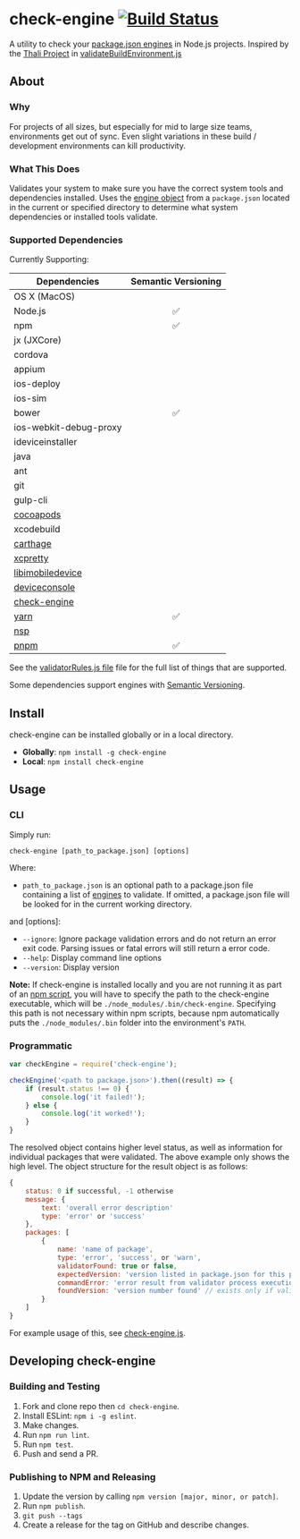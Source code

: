 # check-engine  [![Build Status](https://travis-ci.org/mohlsen/check-engine.svg?branch=master)](https://travis-ci.org/mohlsen/check-engine)
A utility to check your [package.json engines](https://docs.npmjs.com/files/package.json#engines) in Node.js projects. Inspired by the [Thali Project][thali] in [validateBuildEnvironment.js][thalicode]

## About

### Why
For projects of all sizes, but especially for mid to large size teams, environments get out of sync.  Even slight variations in these build / development environments can kill productivity.  

### What This Does
Validates your system to make sure you have the correct system tools and dependencies installed.  Uses the [engine  object][engines] from a `package.json` located in the current or specified directory to determine what system dependencies
or installed tools validate.

### Supported Dependencies
Currently Supporting:

| Dependencies                   | Semantic Versioning |
|--------------------------------|:-------------------:|
| OS X (MacOS)                   |                     |
| Node.js                        | :white_check_mark:  |
| npm                            | :white_check_mark:  |
| jx (JXCore)                    |                     |
| cordova                        |                     |
| appium                         |                     |
| ios-deploy                     |                     |
| ios-sim                        |                     |
| bower                          | :white_check_mark:  |
| ios-webkit-debug-proxy         |                     |
| ideviceinstaller               |                     |
| java                           |                     |
| ant                            |                     |
| git                            |                     |
| gulp-cli                       |                     |
| [cocoapods][cocoapods]         |                     |
| xcodebuild                     |                     |
| [carthage][carthage]           |                     |
| [xcpretty][xcpretty]           |                     |
| [libimobiledevice][libimobiledevice] |                     |
| [deviceconsole][deviceconsole] |                     |
| [check-engine][check-engine]   |                     |
| [yarn][yarn]                   | :white_check_mark:  |
| [nsp][nsp]                     |                     |
| [pnpm](https://pnpm.io/)       | :white_check_mark:  |

See the [validatorRules.js file][validator] file for the full list of things that are supported.

Some dependencies support engines with [Semantic Versioning](https://semver.org/).

## Install
check-engine can be installed globally or in a local directory.

- **Globally**: `npm install -g check-engine`
- **Local**: `npm install check-engine`

## Usage

### CLI

Simply run:

`check-engine [path_to_package.json] [options]`

Where:

- `path_to_package.json` is an optional path to a package.json
  file containing a list of [engines](https://docs.npmjs.com/files/package.json#engines)
  to validate.  If omitted, a package.json file will be looked
  for in the current working directory.

and [options]:

- `--ignore`: Ignore package validation errors and do not return an error exit code. Parsing issues or 
  fatal errors will still return a error code.
- `--help`: Display command line options
- `--version`: Display version

**Note:** If check-engine is installed locally and you are not running it
as part of an [npm script](https://docs.npmjs.com/misc/scripts), you will
have to specify the path to the check-engine executable, which will be
`./node_modules/.bin/check-engine`.  Specifying this path is not necessary
within npm scripts, because npm automatically puts the `./node_modules/.bin`
folder into the environment's `PATH`.


### Programmatic
```javascript
var checkEngine = require('check-engine');

checkEngine('<path to package.json>').then((result) => {
    if (result.status !== 0) {
        console.log('it failed!');
    } else {
        console.log('it worked!');
    }
}

```

The resolved object contains higher level status, as well as information for individual packages that were validated.  The above example only shows the high level. The object structure for the result object is as follows:

```javascript
{
    status: 0 if successful, -1 otherwise
    message: {
        text: 'overall error description'
        type: 'error' or 'success'
    },
    packages: [
        {
            name: 'name of package',
            type: 'error', 'success', or 'warn',
            validatorFound: true or false,
            expectedVersion: 'version listed in package.json for this package', // exists only if validatorFound is true
            commandError: 'error result from validator process execution', // exists only if error occurred
            foundVersion: 'version number found' // exists only if validatorFound is true and there was no commandError error
        }
    ]
}
```

For example usage of this, see [check-engine.js][check-engine-packages].

## Developing check-engine

### Building and Testing
1. Fork and clone repo then `cd check-engine`.
2. Install ESLint: `npm i -g eslint`.
3. Make changes.
4. Run `npm run lint`.
5. Run `npm test`.
6. Push and send a PR.

### Publishing to NPM and Releasing
1. Update the version by calling `npm version [major, minor, or patch]`.
2. Run `npm publish`.
3. `git push --tags`
4. Create a release for the tag on GitHub and describe changes.


[thali]: http://thaliproject.org/
[thalicode]: https://github.com/thaliproject/Thali_CordovaPlugin/blob/master/thali/install/validateBuildEnvironment.js
[engines]: https://docs.npmjs.com/files/package.json#engines
[validator]: lib/validatorRules.js
[check-engine-packages]: https://github.com/mohlsen/check-engine/blob/master/bin/check-engine.js#L29
[cocoapods]:https://cocoapods.org/
[carthage]:https://github.com/Carthage/Carthage
[xcpretty]:https://github.com/supermarin/xcpretty
[libimobiledevice]:http://www.libimobiledevice.org/
[deviceconsole]:https://github.com/rpetrich/deviceconsole
[check-engine]:https://github.com/mohlsen/check-engine
[yarn]:https://yarnpkg.com/
[nsp]:https://github.com/nodesecurity/nsp
